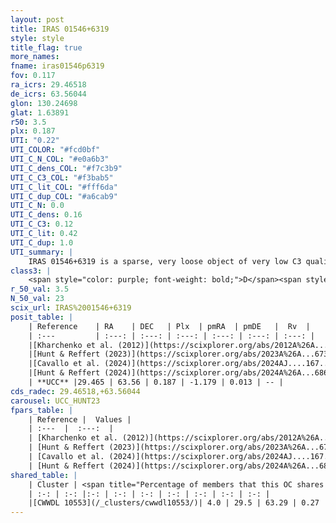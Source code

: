 ```yaml
---
layout: post
title: IRAS 01546+6319
style: style
title_flag: true
more_names: 
fname: iras01546p6319
fov: 0.117
ra_icrs: 29.46518
de_icrs: 63.56044
glon: 130.24698
glat: 1.63891
r50: 3.5
plx: 0.187
UTI: "0.22"
UTI_COLOR: "#fcd0bf"
UTI_C_N_COL: "#e0a6b3"
UTI_C_dens_COL: "#f7c3b9"
UTI_C_C3_COL: "#f3bab5"
UTI_C_lit_COL: "#fff6da"
UTI_C_dup_COL: "#a6cab9"
UTI_C_N: 0.0
UTI_C_dens: 0.16
UTI_C_C3: 0.12
UTI_C_lit: 0.42
UTI_C_dup: 1.0
UTI_summary: |
    IRAS 01546+6319 is a sparse, very loose object of very low C3 quality. It is poorly studied in the literature. This object shares a very small percentage of members with a later reported entry.<br><br><span style="color: #99180f; font-weight: bold;">Warning: </span>contains less than 25 stars with <i>P>0.5</i> estimated.
class3: |
    <span style="color: purple; font-weight: bold;">D</span><span style="color: red; font-weight: bold;">C</span>
r_50_val: 3.5
N_50_val: 23
scix_url: IRAS%2001546+6319
posit_table: |
    | Reference    | RA    | DEC   | Plx  | pmRA  | pmDE   |  Rv  |
    | :---         | :---: | :---: | :---: | :---: | :---: | :---: |
    |[Kharchenko et al. (2012)](https://scixplorer.org/abs/2012A%26A...543A.156K) | 29.332 | 63.49 | -- | -3.17 | -1.04 | -- |
    |[Hunt & Reffert (2023)](https://scixplorer.org/abs/2023A%26A...673A.114H) | 29.504 | 63.599 | 0.196 | -1.148 | 0.037 | -81.714 |
    |[Cavallo et al. (2024)](https://scixplorer.org/abs/2024AJ....167...12C) | 29.643 | 63.656 | 0.193 | -- | -- | -- |
    |[Hunt & Reffert (2024)](https://scixplorer.org/abs/2024A%26A...686A..42H) | 29.504 | 63.599 | 0.196 | -1.148 | 0.037 | -81.714 |
    | **UCC** |29.465 | 63.56 | 0.187 | -1.179 | 0.013 | -- | 
cds_radec: 29.46518,+63.56044
carousel: UCC_HUNT23
fpars_table: |
    | Reference |  Values |
    | :---  |  :---:  |
    | [Kharchenko et al. (2012)](https://scixplorer.org/abs/2012A%26A...543A.156K) | `e_bv=2.301, distance=2400, log_age=6.59` |
    | [Hunt & Reffert (2023)](https://scixplorer.org/abs/2023A%26A...673A.114H) | `AV50=2.562, diffAV50=2.663, MOD50=13.246, logAge50=8.002` |
    | [Cavallo et al. (2024)](https://scixplorer.org/abs/2024AJ....167...12C) | `AV50=2.59, dMod50=13.58, logAge50=7.65, [Fe/H]50=0.58` |
    | [Hunt & Reffert (2024)](https://scixplorer.org/abs/2024A%26A...686A..42H) | `MassJ=579.905` |
shared_table: |
    | Cluster | <span title="Percentage of members that this OC shares with the ones listed">%</span>   | RA   | DEC   | Plx   | pmRA  | pmDE  | Rv | UTI |
    | :-: | :-: |:-: | :-: | :-: | :-: | :-: | :-: | :-: |
    |[CWWDL 10553](/_clusters/cwwdl10553/)| 4.0 | 29.5 | 63.29 | 0.27 | -0.96 | 0.12 | -85.44 |0.03 |
---
```

